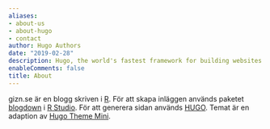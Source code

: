 ```yaml
---
aliases:
- about-us
- about-hugo
- contact
author: Hugo Authors
date: "2019-02-28"
description: Hugo, the world's fastest framework for building websites
enableComments: false
title: About
---
```


gizn.se är en blogg skriven i [R](https://www.r-project.org). För att skapa inläggen används paketet [blogdown](https://bookdown.org/yihui/blogdown/) i [R Studio](https://www.rstudio.com). För att generera sidan används [HUGO](https://gohugo.io). Temat är en adaption av [Hugo Theme Mini](https://github.com/nodejh/hugo-theme-mini).



